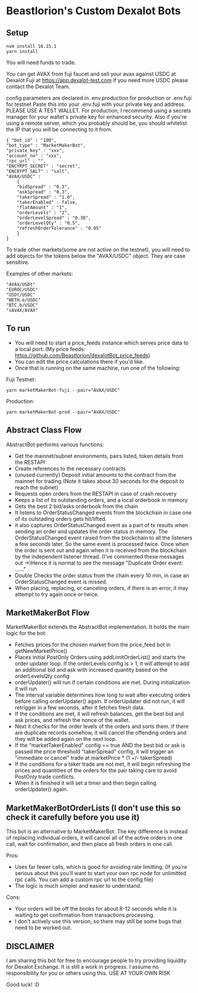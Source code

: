 # Beastlorion's Custom Dexalot Bots

## Setup
```
nvm install 16.15.1
yarn install
```

You will need funds to trade.

You can get AVAX from fuji faucet and sell your avax against USDC at Dexalot Fuji at https://app.dexalot-test.com
if you need more USDC please contact the Dexalot Team.

config parameters are declared in .env.production for production or .env.fuji for testnet
Paste this into your .env.fuji with your private key and address. PLEASE USE A TEST WALLET.
For production, I recommend using a secrets manager for your wallet's private key for enhanced security. Also if you're using a remote server, which you probably should be, you should whitelist the IP that you will be connecting to it from.

```
{ "bot_id" : "100",
"bot_type" : "MarketMakerBot",
"private_key" : "xxx",
"account_no" : "xxx",
"rpc_url" : "",
"ENCYRPT_SECRET" : "secret",
"ENCRYPT_SALT" : "salt",
"AVAX/USDC" :
    {
    "bidSpread" : "0.3",
    "askSpread" : "0.3",
    "takerSpread" : "1.0",
    "takerEnabled" : false,
    "flatAmount" : "1",
    "orderLevels" : "2",
    "orderLevelSpread" : "0.30",
    "orderLevelQty" : "0.5",
    "refreshOrderTolerance" : "0.05"
    }
}
```

To trade other markets(some are not active on the testnet), you will need to add objects for the tokens below the "AVAX/USDC" object. They are case sensitive.

Examples of other markets:

```
"AVAX/USDt"
"EUROC/USDC"
"USDt/USDC"
"WETH.e/USDC"
"BTC.b/USDC"
"sAVAX/AVAX"
```

## To run
- You will need to start a price_feeds instance which serves price data to a local port: (My price feeds: https://github.com/Beastlorion/dexalotBot_price_feeds)
- You can edit the price calculations there if you'd like.
- Once that is running on the same machine, run one of the following:

Fuji Testnet:
```
yarn marketMakerBot-fuji --pair="AVAX/USDC"
```

Production:
```
yarn marketMakerBot-prod --pair="AVAX/USDC"
```

## Abstract Class Flow
AbstractBot performs various functions:
- Get the mainnet/subnet environments, pairs listed, token details from the RESTAPI
- Create references to the necessary contracts
- (unused currently) Deposit initial amounts to the contract from the mainnet for trading (Note it takes about 30 seconds for the deposit to reach the subnet)
- Requests open orders from the RESTAPI in case of crash recovery
- Keeps a list of its outstanding orders, and a local orderbook in memory
- Gets the best 2 bid/asks orderbook from the chain
- It listens to OrderStatusChanged events from the blockchain in case one of its outstading orders gets hit/lifted.
- it also captures OrderStatusChanged event as a part of tx results when sending an order and updates the order status in memory.
The OrderStatusChanged event raised from the blockchain to all the listeners a few seconds later. So the same event is processed twice.
Once when the order is sent out and again when it is received from the blockchain by the independent listener thread.
(I've commented these messages out ->)Hence it is normal to see the message "Duplicate Order event: ......"
- Double Checks the order status from the chain every 10 min, in case an OrderStatusChanged event is missed.
- When placing, replacing, or canceling orders, if there is an error, it may attempt to try again once or twice.

## MarketMakerBot Flow
MarketMakerBot extends the AbstractBot implementation. It holds the main logic for the bot:
- Fetches prices for the chosen market from the price_feed bot in getNewMarketPrice()
- Places initial PostOnly Orders using addLimitOrderList() and starts the order updater loop. If the orderLevels config is > 1, it will attempt to add an additional bid and ask with increased quantity based on the orderLevelsQty config
- orderUpdater() will run if certain conditions are met. During initialization it will run.
- The interval variable determines how long to wait after executing orders before calling orderUpdater() again. If orderUpdater did not run, it will retrigger in a few seconds, after it fetches fresh data.
- If the conditions are met, it will refresh balances, get the best bid and ask prices, and refresh the nonce of the wallet.
- Next it checks for the order levels of the orders and sorts them. If there are duplicate records somehow, it will cancel the offending orders and they will be added again on the next loop.
- If the "marketTakerEnabled" config == true AND the best bid or ask is passed the price threshold "takerSpread" config, it will trigger an "immediate or cancel" trade at marketPrice * (1 +/- takerSpread)
- If the conditions for a taker trade are not met, it will begin refreshing the prices and quantities of the orders for the pair taking care to avoid PostOnly trade conflicts.
- When it is finished it will set a timer and then begin calling orderUpdater() again.

## MarketMakerBotOrderLists (I don't use this so check it carefully before you use it)
This bot is an alternative to MarketMakerBot. The key difference is instead of replacing individual orders, it will cancel all of the active orders in one call, wait for confirmation, and then place all fresh orders in one call.

Pros:
- Uses far fewer calls, which is good for avoiding rate limitting. (If you're serious about this you'll want to start your own rpc node for unlimitted rpc calls. You can add a custom rpc url to the config file)
- The logic is much simpler and easier to understand.

Cons:
- Your orders will be off the books for about 8-12 seconds while it is waiting to get confirmation from transactions processing.
- I don't actively use this version, so there may still be some bugs that need to be worked out.

## DISCLAIMER

I am sharing this bot for free to encourage people to try providing liquidity for Dexalot Exchange. It is still a work in progress. I assume no responsibility for you or others using this.
USE AT YOUR OWN RISK

Good luck! :D
